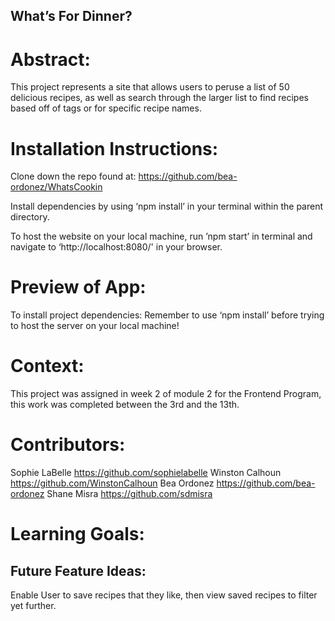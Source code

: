 ## What’s For Dinner?

# Abstract:

This project represents a site that allows users to peruse a list of 50 delicious recipes, as well as search through the larger list to find recipes based off of tags or for specific recipe names.


# Installation Instructions:
Clone down the repo found at: https://github.com/bea-ordonez/WhatsCookin

Install dependencies by using ‘npm install’ in your terminal within the parent directory.

To host the website on your local machine, run ’npm start’ in terminal and navigate to ‘http://localhost:8080/' in your browser.

# Preview of App:

To install project dependencies: Remember to use ‘npm install’ before trying to host the server on your local machine!


# Context:
This project was assigned in week 2 of module 2 for the Frontend Program, this work was completed between the 3rd and the 13th.

# Contributors:
Sophie LaBelle
https://github.com/sophielabelle
Winston Calhoun
https://github.com/WinstonCalhoun
Bea Ordonez
https://github.com/bea-ordonez
Shane Misra
https://github.com/sdmisra

# Learning Goals:

## Future Feature Ideas:

Enable User to save recipes that they like, then view saved recipes to filter yet further.
